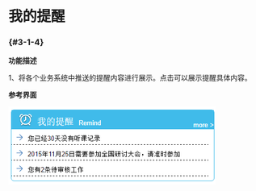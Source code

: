 # 我的提醒

###  {#3-1-4}

**功能描述**

   1、将各个业务系统中推送的提醒内容进行展示。点击可以展示提醒具体内容。

**参考界面**

![](/assets/image006.png)

